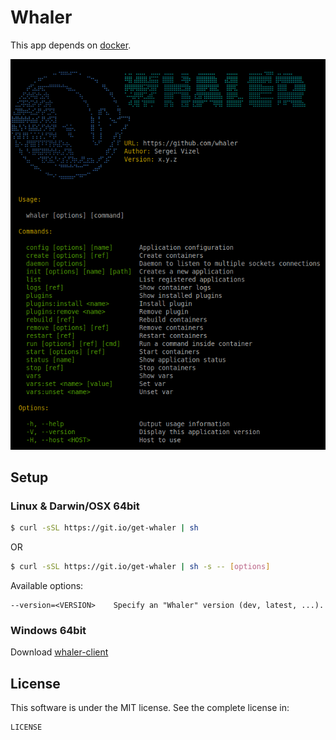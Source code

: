 # Whaler

This app depends on [docker](https://www.docker.com/).

![Whaler](whaler.png)

## Setup

### Linux & Darwin/OSX 64bit

```sh
$ curl -sSL https://git.io/get-whaler | sh
```

OR

```sh
$ curl -sSL https://git.io/get-whaler | sh -s -- [options]
```

Available options:

```
--version=<VERSION>    Specify an "Whaler" version (dev, latest, ...).
```

### Windows 64bit

Download [whaler-client](https://github.com/whaler/whaler-client/releases/tag/windows_amd64)

## License

This software is under the MIT license. See the complete license in:

```
LICENSE
```
